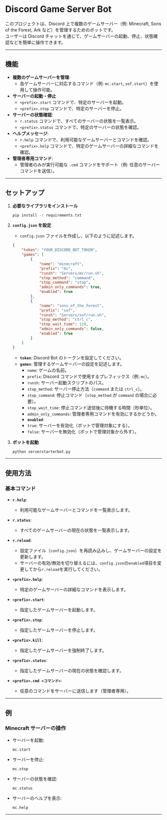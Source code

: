 # Discord Game Server Bot

このプロジェクトは、Discord 上で複数のゲームサーバー（例: Minecraft, Sons of the Forest, Ark など）を管理するためのボットです。  
ユーザーは Discord チャットを通じて、ゲームサーバーの起動、停止、状態確認などを簡単に操作できます。

---

## 機能

- **複数のゲームサーバーを管理**:
  - 各ゲームサーバーに対応するコマンド（例: `mc.start`, `sof.start`）を使用して操作可能。
- **サーバーの起動・停止**
  - `<prefix>.start` コマンドで、特定のサーバーを起動。
  - `<prefix>.stop` コマンドで、特定のサーバーを停止。
- **サーバーの状態確認**:
  - `r.status` コマンドで、すべてのサーバーの状態を一覧表示。
  - `<prefix>.status` コマンドで、特定のサーバーの状態を確認。
- **ヘルプメッセージ**:
  - `r.help` コマンドで、利用可能なゲームサーバーとコマンドを確認。
  - `<prefix>.help` コマンドで、特定のゲームサーバーの詳細なコマンドを確認。
- **管理者専用コマンド**:
  - 管理者のみが実行可能な `.cmd` コマンドをサポート（例: 任意のサーバーコマンドを送信）。

---

## セットアップ

1. **必要なライブラリをインストール**
   ```bash
   pip install -r requirements.txt
   ```

2. **`config.json` を設定**
   - `config.json` ファイルを作成し、以下のように記述します。

   ```json
   {
       "token": "YOUR_DISCORD_BOT_TOKEN",
       "games": [
           {
               "name": "minecraft",
               "prefix": "mc",
               "runsh": "Servers/mc/run.sh",
               "stop_method": "command",
               "stop_command": "stop",
               "admin_only_commands": true,
               "enabled": true
           },
           {
               "name": "sons_of_the_forest",
               "prefix": "sof",
               "runsh": "Servers/sof/run.sh",
               "stop_method": "ctrl_c",
               "stop_wait_time": 120,
               "admin_only_commands": false,
               "enabled": true
           }
       ]
   }
   ```

   - **`token`**: Discord Bot のトークンを設定してください。
   - **`games`**: 管理するゲームサーバーの設定を記述します。
     - `name`: ゲームの名前。
     - `prefix`: Discord コマンドで使用するプレフィックス（例: `mc`）。
     - `runsh`: サーバー起動スクリプトのパス。
     - `stop_method`: サーバー停止方法（`command` または `ctrl_c`）。
     - `stop_command`: 停止コマンド（`stop_method` が `command` の場合に必要）。
     - `stop_wait_time`: 停止コマンド送信後に待機する時間（秒単位）。
     - `admin_only_commands`: 管理者専用コマンドを有効にするかどうか。
     - **`enabled`**:
      - `true`: サーバーを有効化（ボットで管理対象にする）。
      - `false`: サーバーを無効化（ボットで管理対象から外す）。

4. **ボットを起動**
   ```bash
   python serverstarterbot.py
   ```

---

## 使用方法

### **基本コマンド**

- **`r.help`**:
  - 利用可能なゲームサーバーとコマンドを一覧表示します。

- **`r.status`**:
  - すべてのゲームサーバーの現在の状態を一覧表示します。

- **`r.reload`**:
  - 設定ファイル（`config.json`）を再読み込みし、ゲームサーバーの設定を更新します。
  - サーバーの有効/無効を切り替えるには、`config.json`の`enabled`項目を変更してから`r.reload`を実行してください。

- **`<prefix>.help`**:
  - 特定のゲームサーバーの詳細なコマンドを表示します。

- **`<prefix>.start`**:
  - 指定したゲームサーバーを起動します。

- **`<prefix>.stop`**:
  - 指定したゲームサーバーを停止します。

- **`<prefix>.kill`**:
  - 指定したゲームサーバーを強制終了します。

- **`<prefix>.status`**:
  - 指定したゲームサーバーの現在の状態を確認します。

- **`<prefix>.cmd <コマンド>`**:
  - 任意のコマンドをサーバーに送信します（管理者専用）。

---

## 例

### **Minecraft サーバーの操作**
- サーバーを起動:
  ```
  mc.start
  ```

- サーバーを停止:
  ```
  mc.stop
  ```

- サーバーの状態を確認:
  ```
  mc.status
  ```

- サーバーのヘルプを表示:
  ```
  mc.help
  ```

---
